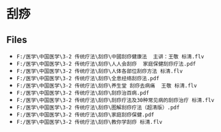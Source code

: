 # 刮痧

## Files

- `F:/医学\中国医学\3-2 传统疗法\刮痧\中國刮痧健康法  主讲：王敬 标清.flv`
- `F:/医学\中国医学\3-2 传统疗法\刮痧\人人会刮痧  家庭保健刮痧疗法.pdf`
- `F:/医学\中国医学\3-2 传统疗法\刮痧\人体各部位刮痧方法 标清.flv`
- `F:/医学\中国医学\3-2 传统疗法\刮痧\全息经络刮痧法.pdf`
- `F:/医学\中国医学\3-2 传统疗法\刮痧\养生堂 刮痧去病痛  王敬 标清.flv`
- `F:/医学\中国医学\3-2 传统疗法\刮痧\刮痧治百病.pdf`
- `F:/医学\中国医学\3-2 传统疗法\刮痧\刮痧疗法及30种常见病的刮痧治疗 标清.flv`
- `F:/医学\中国医学\3-2 传统疗法\刮痧\图解刮痧疗法（超清版）.pdf`
- `F:/医学\中国医学\3-2 传统疗法\刮痧\家庭刮痧保健.pdf`
- `F:/医学\中国医学\3-2 传统疗法\刮痧\教你学刮痧 标清.flv`
